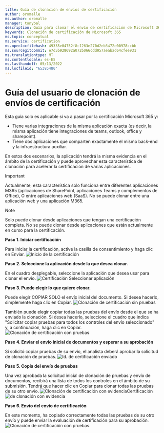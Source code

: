 ```yaml
---
title: Guía de clonación de envíos de certificación
author: oromalle
ms.author: oromalle
manager: tonybal
description: Guía para clonar el envío de certificación de Microsoft 365
keywords: Clonación de certificación de Microsoft 365
ms.topic: conceptual
ms.service: certification
ms.openlocfilehash: 49335e04752f8c1263e270d2eb3472e00978ccbb
ms.sourcegitcommit: e7d5b928692a072b066cdd957aeabad64cfee931
ms.translationtype: MT
ms.contentlocale: es-ES
ms.lasthandoff: 05/13/2022
ms.locfileid: "65385480"
---
```

# <a name="certification-submission-cloning-user-guide"></a>Guía del usuario de clonación de envíos de certificación
Esta guía solo es aplicable si va a pasar por la certificación Microsoft 365 y:
- Tiene varias integraciones de la misma aplicación exacta (es decir, la misma aplicación tiene integraciones de teams, outlook, office y sharepoint).
- Tiene dos aplicaciones que comparten exactamente el mismo back-end y la infraestructura auxiliar. 

En estos dos escenarios, la aplicación tendrá la misma evidencia en el ámbito de la certificación y puede aprovechar esta característica de clonación para acelerar la certificación de varias aplicaciones. 

>[!IMPORTANT]
>Actualmente, esta característica solo funciona entre diferentes aplicaciones M365 (aplicaciones de SharePoint, aplicaciones Teams y complementos de Office), O entre aplicaciones web (SaaS). No se puede clonar entre una aplicación web y una aplicación M365.

>[!NOTE]
>Solo puede clonar desde aplicaciones que tengan una certificación completa. No se puede clonar desde aplicaciones que están actualmente en curso para la certificación.

**Paso 1. Iniciar certificación**

Para iniciar la certificación, active la casilla de consentimiento y haga clic en Enviar.
![Inicio de la certificación](../media/CertStartConsent.png)


**Paso 2. Seleccione la aplicación desde la que desea clonar.**

En el cuadro desplegable, seleccione la aplicación que desea usar para clonar el envío.
![Certificación Seleccionar aplicación](../media/CertSelectApp.png)


**Paso 3. Puede elegir lo que quiere clonar.**

Puede elegir COPIAR SOLO el envío inicial del documento. Si desea hacerlo, simplemente haga clic en Copiar.
![Clonación de certificación sin pruebas](../media/CertCloneNoEvidence.png)

También puede elegir copiar todas las pruebas del envío desde el que se ha enviado la clonación. Si desea hacerlo, seleccione el cuadro que indica "Solicitar copiar pruebas para todos los controles del envío seleccionado" y, a continuación, haga clic en Copiar.
![Clonación de certificación con pruebas](../media/CertCloneWithEvidence.png)


**Paso 4. Enviar el envío inicial de documentos y esperar a su aprobación**

Si solicitó copiar pruebas de su envío, el analista deberá aprobar la solicitud de clonación de pruebas.
![Id. de certificación enviado](../media/IDSSubmitted.png)


**Paso 5. Copia del envío de pruebas**

Una vez aprobada la solicitud inicial de clonación de pruebas y envío de documentos, recibirá una lista de todos los controles en el ámbito de su submisión. Tendrá que hacer clic en Copiar para clonar todas las pruebas de su otro envío.
![Clonación de certificación con evidenciaCertificación](../media/CertCloneApproved.png)
![ de clonación con evidencia](../media/CertCloneApprovedCopied.png)


**Paso 6. Envío del envío de certificación**

En este momento, ha copiado correctamente todas las pruebas de su otro envío y puede enviar la evaluación de certificación para su aprobación.
![Clonación de certificación con pruebas](../media/CertCloneApprovedCopiedSubmit.png)
